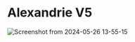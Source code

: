 # Alexandrie V5


![Screenshot from 2024-05-26 13-55-15](https://github.com/Smaug6739/Alexandrie/assets/59796136/08cec5f8-f174-49f3-9828-3731ffce8e52)


